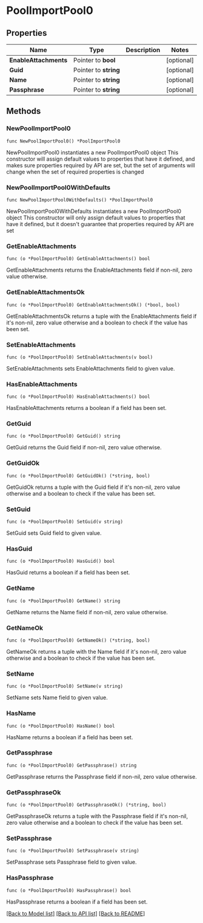 # PoolImportPool0

## Properties

Name | Type | Description | Notes
------------ | ------------- | ------------- | -------------
**EnableAttachments** | Pointer to **bool** |  | [optional] 
**Guid** | Pointer to **string** |  | [optional] 
**Name** | Pointer to **string** |  | [optional] 
**Passphrase** | Pointer to **string** |  | [optional] 

## Methods

### NewPoolImportPool0

`func NewPoolImportPool0() *PoolImportPool0`

NewPoolImportPool0 instantiates a new PoolImportPool0 object
This constructor will assign default values to properties that have it defined,
and makes sure properties required by API are set, but the set of arguments
will change when the set of required properties is changed

### NewPoolImportPool0WithDefaults

`func NewPoolImportPool0WithDefaults() *PoolImportPool0`

NewPoolImportPool0WithDefaults instantiates a new PoolImportPool0 object
This constructor will only assign default values to properties that have it defined,
but it doesn't guarantee that properties required by API are set

### GetEnableAttachments

`func (o *PoolImportPool0) GetEnableAttachments() bool`

GetEnableAttachments returns the EnableAttachments field if non-nil, zero value otherwise.

### GetEnableAttachmentsOk

`func (o *PoolImportPool0) GetEnableAttachmentsOk() (*bool, bool)`

GetEnableAttachmentsOk returns a tuple with the EnableAttachments field if it's non-nil, zero value otherwise
and a boolean to check if the value has been set.

### SetEnableAttachments

`func (o *PoolImportPool0) SetEnableAttachments(v bool)`

SetEnableAttachments sets EnableAttachments field to given value.

### HasEnableAttachments

`func (o *PoolImportPool0) HasEnableAttachments() bool`

HasEnableAttachments returns a boolean if a field has been set.

### GetGuid

`func (o *PoolImportPool0) GetGuid() string`

GetGuid returns the Guid field if non-nil, zero value otherwise.

### GetGuidOk

`func (o *PoolImportPool0) GetGuidOk() (*string, bool)`

GetGuidOk returns a tuple with the Guid field if it's non-nil, zero value otherwise
and a boolean to check if the value has been set.

### SetGuid

`func (o *PoolImportPool0) SetGuid(v string)`

SetGuid sets Guid field to given value.

### HasGuid

`func (o *PoolImportPool0) HasGuid() bool`

HasGuid returns a boolean if a field has been set.

### GetName

`func (o *PoolImportPool0) GetName() string`

GetName returns the Name field if non-nil, zero value otherwise.

### GetNameOk

`func (o *PoolImportPool0) GetNameOk() (*string, bool)`

GetNameOk returns a tuple with the Name field if it's non-nil, zero value otherwise
and a boolean to check if the value has been set.

### SetName

`func (o *PoolImportPool0) SetName(v string)`

SetName sets Name field to given value.

### HasName

`func (o *PoolImportPool0) HasName() bool`

HasName returns a boolean if a field has been set.

### GetPassphrase

`func (o *PoolImportPool0) GetPassphrase() string`

GetPassphrase returns the Passphrase field if non-nil, zero value otherwise.

### GetPassphraseOk

`func (o *PoolImportPool0) GetPassphraseOk() (*string, bool)`

GetPassphraseOk returns a tuple with the Passphrase field if it's non-nil, zero value otherwise
and a boolean to check if the value has been set.

### SetPassphrase

`func (o *PoolImportPool0) SetPassphrase(v string)`

SetPassphrase sets Passphrase field to given value.

### HasPassphrase

`func (o *PoolImportPool0) HasPassphrase() bool`

HasPassphrase returns a boolean if a field has been set.


[[Back to Model list]](../README.md#documentation-for-models) [[Back to API list]](../README.md#documentation-for-api-endpoints) [[Back to README]](../README.md)


